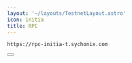 ```yaml
---
layout: '~/layouts/TestnetLayout.astro'
icon: initia
title: RPC
---
```


<div class="code-block-wrapper">
  <pre><code>https://rpc-initia-t.sychonix.com</code></pre>
  <button class="copy-btn"><i class="fas fa-copy"></i></button>
</div>
